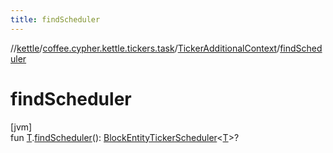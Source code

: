 ```yaml
---
title: findScheduler
---
```

//[kettle](../../../index.html)/[coffee.cypher.kettle.tickers.task](../index.html)/[TickerAdditionalContext](index.html)/[findScheduler](find-scheduler.html)



# findScheduler



[jvm]\
fun [T](index.html).[findScheduler](find-scheduler.html)(): [BlockEntityTickerScheduler](../index.html#-1692308171%2FClasslikes%2F863300109)&lt;[T](index.html)&gt;?




